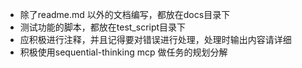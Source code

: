 - 除了readme.md 以外的文档编写，都放在docs目录下
- 测试功能的脚本，都放在test_script目录下
- 应积极进行注释，并且记得要对错误进行处理，处理时输出内容请详细
- 积极使用sequential-thinking mcp 做任务的规划分解